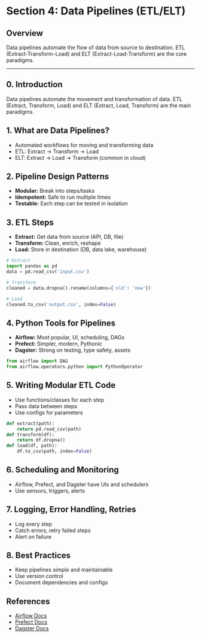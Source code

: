 # Section 4: Data Pipelines (ETL/ELT)

## Overview
Data pipelines automate the flow of data from source to destination. ETL (Extract-Transform-Load) and ELT (Extract-Load-Transform) are the core paradigms.

---

## 0. Introduction
Data pipelines automate the movement and transformation of data. ETL (Extract, Transform, Load) and ELT (Extract, Load, Transform) are the main paradigms.

## 1. What are Data Pipelines?
- Automated workflows for moving and transforming data
- ETL: Extract → Transform → Load
- ELT: Extract → Load → Transform (common in cloud)

## 2. Pipeline Design Patterns
- **Modular:** Break into steps/tasks
- **Idempotent:** Safe to run multiple times
- **Testable:** Each step can be tested in isolation

## 3. ETL Steps
- **Extract:** Get data from source (API, DB, file)
- **Transform:** Clean, enrich, reshape
- **Load:** Store in destination (DB, data lake, warehouse)

```python
# Extract
import pandas as pd
data = pd.read_csv('input.csv')

# Transform
cleaned = data.dropna().rename(columns={'old': 'new'})

# Load
cleaned.to_csv('output.csv', index=False)
```

## 4. Python Tools for Pipelines
- **Airflow:** Most popular, UI, scheduling, DAGs
- **Prefect:** Simpler, modern, Pythonic
- **Dagster:** Strong on testing, type safety, assets

```python
from airflow import DAG
from airflow.operators.python import PythonOperator
```

## 5. Writing Modular ETL Code
- Use functions/classes for each step
- Pass data between steps
- Use configs for parameters

```python
def extract(path):
    return pd.read_csv(path)
def transform(df):
    return df.dropna()
def load(df, path):
    df.to_csv(path, index=False)
```

## 6. Scheduling and Monitoring
- Airflow, Prefect, and Dagster have UIs and schedulers
- Use sensors, triggers, alerts

## 7. Logging, Error Handling, Retries
- Log every step
- Catch errors, retry failed steps
- Alert on failure

## 8. Best Practices
- Keep pipelines simple and maintainable
- Use version control
- Document dependencies and configs

## References
- [Airflow Docs](https://airflow.apache.org/)
- [Prefect Docs](https://docs.prefect.io/)
- [Dagster Docs](https://docs.dagster.io/)
